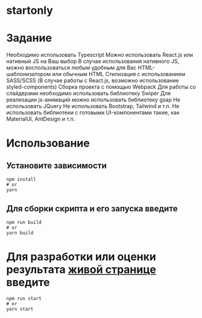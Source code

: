 # startonly
# Задание
Необходимо использовать Typescript
Можно использовать React.js или нативный JS на Ваш выбор
В случае использования нативного JS, можно воспользоваться любым удобным для Вас HTML-шаблонизатором или обычным HTML
Стилизация с использованием SASS/SCSS (В случае работы с React.js, возможно использование styled-components)
Сборка проекта с помощью Webpack
Для работы со слайдерами необходимо использовать библиотеку Swiper
Для реализации js-анимаций можно использовать библиотеку gsap
Не использовать JQuery
Не использовать Bootstrap, Tailwind и т.п.
Не использовать библиотеки с готовыми UI-компонентами такие, как MaterialUI, AntDesign и т.п.

# Использование
## Установите зависимости
```
npm install
# or
yarn
```
## Для сборки скрипта и его запуска введите
```
npm run build
# or
yarn build
```
# Для разработки или оценки результата [живой странице](http://localhost:3000/) введите
```
npm run start
# or
yarn start
```
